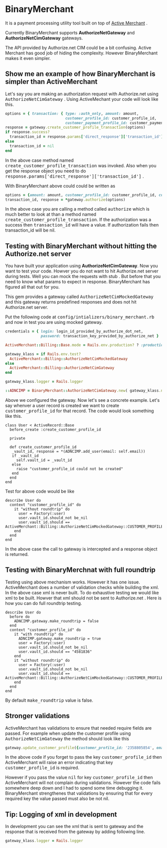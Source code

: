# BinaryMerchant

It is a payment processing utility tool built on top of [Active Merchant](https://github.com/shopify/active_merchant) .

Currently BinaryMerchant supports <strong>AuthorizeNetGateway</strong> and <strong>AuthorizeNetCimGateway</strong> gateways.

The API provided by Authorize.net CIM could be a bit confusing. Active Merchant has good job of hiding the complexity. However BinaryMerchant makes it even simpler.

## Show me an example of how BinaryMerchant is simpler than ActiveMerchant

Let's say you are making an authorization request with Authorize.net using <tt>AuthorizeNetCimGateway</tt> . Using ActiveMechant your code will look like this.

```ruby
options = { transaction: { type: :auth_only, amount: amount,
                           customer_profile_id: customer_profile_id,
                           customer_payment_profile_id: customer_payment_profile_id }}
response = gateway.create_customer_profile_transaction(options)
if response.success?
  transaction_id = response.params['direct_response']['transaction_id']
else
  transaction_id = nil
end
```

In the above case method named <tt>create_customer_profile_transaction</tt> was invoked. Also when you get the response object you
need to do <tt>response.params['direct_response']['transaction_id']</tt> .

With BinaryMerchant above could could be written as

```ruby
options = {amount: amount, customer_profile_id: customer_profile_id, customer_payment_id: customer_payment_id}
transaction_id, response = *gateway.authorize(options)
```

In the above case you are calling a method called <tt>authorize</tt> which is much better to look at than a method named <tt>create_customer_profile_transaction</tt>. If the authorization was a success then <tt>transaction_id</tt> will have a value. If authorization fails then transaction_id will be nil.

## Testing with BinaryMerchant without hitting the Authorize.net server

You have built your application using <strong>AuthorizeNetCimGateway</strong>. Now you want to test your code. Howver you do not want to hit Authorize.net server during tests. Well you can mock the requests with stub . But before that you need to know what params to expect in response. BinaryMerchant has figured all that out for you.

This gem provides a gateway called <tt>AuthorizeNetCimMockedGateway</tt> and this gateway returns predefined responses and does not hit Authorize.net server.

Put the following code at <tt>config/intializers/binary_merchant.rb</tt> and now in test you are using mocked gateway.

```ruby
credentials = { login: login_id_provided_by_authorize_dot_net,
                password: transaction_key_provided_by_authorize_net }

ActiveMerchant::Billing::Base.mode = Rails.env.production? ? :production : :test

gateway_klass = if Rails.env.test?
  ActiveMerchant::Billing::AuthorizeNetCimMockedGateway
else
  ActiveMerchant::Billing::AuthorizeNetCimGateway
end

gateway_klass.logger = Rails.logger

::ADNCIMP = BinaryMerchant::AuthorizeNetCimGateway.new( gateway_klass.new(credentials) )
```

Above we configured the gateway. Now let's see a concrete example. Let's say whenver a user record is created we want to create <tt>customer_profile_id</tt> for that record. The code would look something like this.

```
class User < ActiveRecord::Base
  before_create :create_customer_profile_id

  private

  def create_customer_profile_id
   _vault_id, response = *(ADNCIMP.add_user(email: self.email))
   if _vault_id
     self.vault_id = _vault_id
   else
     raise "customer_profile_id could not be created"
   end
  end
end
```

Test for above code would be like

```
describe User do
  context "customer_profile_id" do
    it "without roundtrip" do
      user = Factory(:user)
      user.vault_id.should_not be_nil
      user.vault_id.should == ActiveMerchant::Billing::AuthorizeNetCimMockedGateway::CUSTOMER_PROFILE_ID
    end
  end
end
```

In the above case the call to gateway is intercepted and a response object is returned.

## Testing with BinaryMerchnat with full roundtrip

Testing using above mechanism works. However it has one issue. ActiveMerchant does a number of validation checks while building the xml. In the above case xml is never built. To do exhaustive testing we would like xml to be built. Howver that xml should not be sent to Authorize.net .  Here is how you can do full roundtrip testing.

```
describe User do
  before do
    ADNCIMP.gateway.make_roundtrip = false
  end
  context "customer_profile_id" do
    it "with roundtrip" do
      ADNCIMP.gateway.make_roundtrip = true
      user = Factory(:user)
      user.vault_id.should_not be_nil
      user.vault_id.should == "4581836"
    end
    it "without roundtrip" do
      user = Factory(:user)
      user.vault_id.should_not be_nil
      user.vault_id.should == ActiveMerchant::Billing::AuthorizeNetCimMockedGateway::CUSTOMER_PROFILE_ID
    end
  end
end
```

By default <tt>make_roundtrip</tt> value is false.

## Stronger validations

ActiveMerchant has validations to ensure that needed require fields are passed. For example when update the customer profile using <tt>AuthorizeNetCimGateway</tt> the method should look like this

```ruby
gateway.update_customer_profile({customer_profile_id: '2358805854', email: 'newemail@example.com'})
```

In the above code if you forget to pass the key <tt>customer_profile_id</tt> then ActiveMerchant will raise an error indicating that key <tt>customer_profile_id</tt> is required.

However if you pass the value <tt>nil</tt> for key <tt>customer_profile_id</tt> then ActiveMerchant will not complain during validations. However the code fails somewhere deep down and I had to spend some time debugging it. BinaryMerchant strengthenes that validations by ensuring that for every required key the value passed must also be not nil.

## Tip: Logging of xml in development

In development you can see the xml that is sent to gateway and the response that is received from the gateway by adding
following line.

```ruby
gateway_klass.logger = Rails.logger
